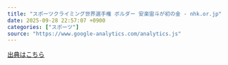 ```yaml
---
title: "スポーツクライミング世界選手権 ボルダー 安楽宙斗が初の金 - nhk.or.jp"
date: 2025-09-28 22:57:07 +0900
categories: ["スポーツ"]
source: "https://www.google-analytics.com/analytics.js"
---
```


[出典はこちら](https://www.google-analytics.com/analytics.js)
